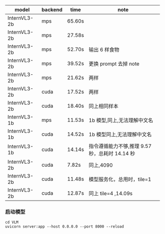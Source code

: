 | model        | backend | time   | note                                           |
| ------------ | ------- | ------ | ---------------------------------------------- |
| InternVL3-2b | mps     | 65.60s |                                                |
| InternVL3-2b | mps     | 27.58s |                                                |
| InternVL3-2b | mps     | 52.70s | 输出 6 样食物                                  |
| InternVL3-2b | mps     | 39.52s | 更换 prompt 去掉 note                          |
| InternVL3-2b | mps     | 21.62s | 两样                                           |
| InternVL3-2b | cuda    | 17.52s | 两样                                           |
| InternVL3-2b | cuda    | 18.40s | 同上相同样本                                   |
| InternVL3-1b | mps     | 11.53s | 1b 模型,同上,无法理解中文名                    |
| InternVL3-1b | cuda    | 14.52s | 1b 模型同上,无法理解中文名                     |
| InternVL3-1b | cuda    | 14.14s | 指令遵循能力不够,推理 9.57 秒，总耗时 14.14 秒 |
| InternVL3-2b | cuda    | 7.82s  | 同上,4090                                      |
| InternVL3-2b | cuda    | 11.48s | 模型服务化，总用时，tile=1                     |
| InternVL3-2b | cuda    | 12.87s | 同上 tile=4 ,14.09s                            |

### 启动模型

    cd VLM
    uvicorn server:app --host 0.0.0.0 --port 8000 --reload
